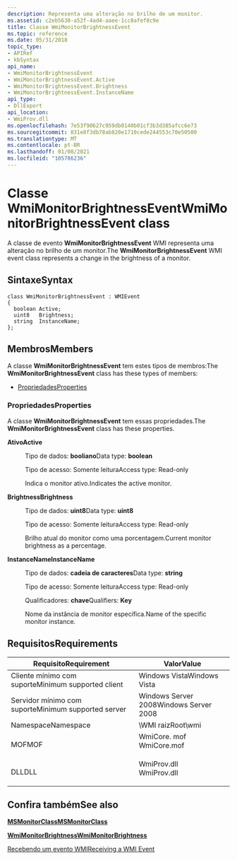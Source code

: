 ```yaml
---
description: Representa uma alteração no brilho de um monitor.
ms.assetid: c2eb5630-a52f-4ad4-aaee-1cc8afef8c9e
title: Classe WmiMonitorBrightnessEvent
ms.topic: reference
ms.date: 05/31/2018
topic_type:
- APIRef
- kbSyntax
api_name:
- WmiMonitorBrightnessEvent
- WmiMonitorBrightnessEvent.Active
- WmiMonitorBrightnessEvent.Brightness
- WmiMonitorBrightnessEvent.InstanceName
api_type:
- DllExport
api_location:
- WmiProv.dll
ms.openlocfilehash: 7e53f90627c959db0140b01cf3b3d385afcc6e73
ms.sourcegitcommit: 831e8f3db78ab820e1710cede244553c70e50500
ms.translationtype: MT
ms.contentlocale: pt-BR
ms.lasthandoff: 01/08/2021
ms.locfileid: "105786236"
---
```

# <a name="wmimonitorbrightnessevent-class"></a><span data-ttu-id="2e09c-103">Classe WmiMonitorBrightnessEvent</span><span class="sxs-lookup"><span data-stu-id="2e09c-103">WmiMonitorBrightnessEvent class</span></span>

<span data-ttu-id="2e09c-104">A classe de evento **WmiMonitorBrightnessEvent** WMI representa uma alteração no brilho de um monitor.</span><span class="sxs-lookup"><span data-stu-id="2e09c-104">The **WmiMonitorBrightnessEvent** WMI event class represents a change in the brightness of a monitor.</span></span>

## <a name="syntax"></a><span data-ttu-id="2e09c-105">Sintaxe</span><span class="sxs-lookup"><span data-stu-id="2e09c-105">Syntax</span></span>

``` syntax
class WmiMonitorBrightnessEvent : WMIEvent
{
  boolean Active;
  uint8   Brightness;
  string  InstanceName;
};
```

## <a name="members"></a><span data-ttu-id="2e09c-106">Membros</span><span class="sxs-lookup"><span data-stu-id="2e09c-106">Members</span></span>

<span data-ttu-id="2e09c-107">A classe **WmiMonitorBrightnessEvent** tem estes tipos de membros:</span><span class="sxs-lookup"><span data-stu-id="2e09c-107">The **WmiMonitorBrightnessEvent** class has these types of members:</span></span>

-   [<span data-ttu-id="2e09c-108">Propriedades</span><span class="sxs-lookup"><span data-stu-id="2e09c-108">Properties</span></span>](#properties)

### <a name="properties"></a><span data-ttu-id="2e09c-109">Propriedades</span><span class="sxs-lookup"><span data-stu-id="2e09c-109">Properties</span></span>

<span data-ttu-id="2e09c-110">A classe **WmiMonitorBrightnessEvent** tem essas propriedades.</span><span class="sxs-lookup"><span data-stu-id="2e09c-110">The **WmiMonitorBrightnessEvent** class has these properties.</span></span>

<dl> <dt>

<span data-ttu-id="2e09c-111">**Ativo**</span><span class="sxs-lookup"><span data-stu-id="2e09c-111">**Active**</span></span>
</dt> <dd> <dl> <dt>

<span data-ttu-id="2e09c-112">Tipo de dados: **booliano**</span><span class="sxs-lookup"><span data-stu-id="2e09c-112">Data type: **boolean**</span></span>
</dt> <dt>

<span data-ttu-id="2e09c-113">Tipo de acesso: Somente leitura</span><span class="sxs-lookup"><span data-stu-id="2e09c-113">Access type: Read-only</span></span>
</dt> </dl>

<span data-ttu-id="2e09c-114">Indica o monitor ativo.</span><span class="sxs-lookup"><span data-stu-id="2e09c-114">Indicates the active monitor.</span></span>

</dd> <dt>

<span data-ttu-id="2e09c-115">**Brightness**</span><span class="sxs-lookup"><span data-stu-id="2e09c-115">**Brightness**</span></span>
</dt> <dd> <dl> <dt>

<span data-ttu-id="2e09c-116">Tipo de dados: **uint8**</span><span class="sxs-lookup"><span data-stu-id="2e09c-116">Data type: **uint8**</span></span>
</dt> <dt>

<span data-ttu-id="2e09c-117">Tipo de acesso: Somente leitura</span><span class="sxs-lookup"><span data-stu-id="2e09c-117">Access type: Read-only</span></span>
</dt> </dl>

<span data-ttu-id="2e09c-118">Brilho atual do monitor como uma porcentagem.</span><span class="sxs-lookup"><span data-stu-id="2e09c-118">Current monitor brightness as a percentage.</span></span>

</dd> <dt>

<span data-ttu-id="2e09c-119">**InstanceName**</span><span class="sxs-lookup"><span data-stu-id="2e09c-119">**InstanceName**</span></span>
</dt> <dd> <dl> <dt>

<span data-ttu-id="2e09c-120">Tipo de dados: **cadeia de caracteres**</span><span class="sxs-lookup"><span data-stu-id="2e09c-120">Data type: **string**</span></span>
</dt> <dt>

<span data-ttu-id="2e09c-121">Tipo de acesso: Somente leitura</span><span class="sxs-lookup"><span data-stu-id="2e09c-121">Access type: Read-only</span></span>
</dt> <dt>

<span data-ttu-id="2e09c-122">Qualificadores: **chave**</span><span class="sxs-lookup"><span data-stu-id="2e09c-122">Qualifiers: **Key**</span></span>
</dt> </dl>

<span data-ttu-id="2e09c-123">Nome da instância de monitor específica.</span><span class="sxs-lookup"><span data-stu-id="2e09c-123">Name of the specific monitor instance.</span></span>

</dd> </dl>

## <a name="requirements"></a><span data-ttu-id="2e09c-124">Requisitos</span><span class="sxs-lookup"><span data-stu-id="2e09c-124">Requirements</span></span>



| <span data-ttu-id="2e09c-125">Requisito</span><span class="sxs-lookup"><span data-stu-id="2e09c-125">Requirement</span></span> | <span data-ttu-id="2e09c-126">Valor</span><span class="sxs-lookup"><span data-stu-id="2e09c-126">Value</span></span> |
|-------------------------------------|----------------------------------------------------------------------------------------|
| <span data-ttu-id="2e09c-127">Cliente mínimo com suporte</span><span class="sxs-lookup"><span data-stu-id="2e09c-127">Minimum supported client</span></span><br/> | <span data-ttu-id="2e09c-128">Windows Vista</span><span class="sxs-lookup"><span data-stu-id="2e09c-128">Windows Vista</span></span><br/>                                                               |
| <span data-ttu-id="2e09c-129">Servidor mínimo com suporte</span><span class="sxs-lookup"><span data-stu-id="2e09c-129">Minimum supported server</span></span><br/> | <span data-ttu-id="2e09c-130">Windows Server 2008</span><span class="sxs-lookup"><span data-stu-id="2e09c-130">Windows Server 2008</span></span><br/>                                                         |
| <span data-ttu-id="2e09c-131">Namespace</span><span class="sxs-lookup"><span data-stu-id="2e09c-131">Namespace</span></span><br/>                | <span data-ttu-id="2e09c-132">\\WMI raiz</span><span class="sxs-lookup"><span data-stu-id="2e09c-132">Root\\wmi</span></span><br/>                                                                   |
| <span data-ttu-id="2e09c-133">MOF</span><span class="sxs-lookup"><span data-stu-id="2e09c-133">MOF</span></span><br/>                      | <dl> <span data-ttu-id="2e09c-134"><dt>WmiCore. mof</dt></span><span class="sxs-lookup"><span data-stu-id="2e09c-134"><dt>WmiCore.mof</dt></span></span> </dl> |
| <span data-ttu-id="2e09c-135">DLL</span><span class="sxs-lookup"><span data-stu-id="2e09c-135">DLL</span></span><br/>                      | <dl> <span data-ttu-id="2e09c-136"><dt>WmiProv.dll</dt></span><span class="sxs-lookup"><span data-stu-id="2e09c-136"><dt>WmiProv.dll</dt></span></span> </dl> |



## <a name="see-also"></a><span data-ttu-id="2e09c-137">Confira também</span><span class="sxs-lookup"><span data-stu-id="2e09c-137">See also</span></span>

<dl> <dt>

[<span data-ttu-id="2e09c-138">**MSMonitorClass**</span><span class="sxs-lookup"><span data-stu-id="2e09c-138">**MSMonitorClass**</span></span>](msmonitorclass.md)
</dt> <dt>

[<span data-ttu-id="2e09c-139">**WmiMonitorBrightness**</span><span class="sxs-lookup"><span data-stu-id="2e09c-139">**WmiMonitorBrightness**</span></span>](wmimonitorbrightness.md)
</dt> <dt>

[<span data-ttu-id="2e09c-140">Recebendo um evento WMI</span><span class="sxs-lookup"><span data-stu-id="2e09c-140">Receiving a WMI Event</span></span>](/windows/desktop/WmiSdk/receiving-a-wmi-event)
</dt> </dl>

 

